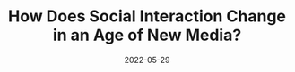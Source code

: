 ---
date: 2022-05-29
draft: true
permalink: false
publisher: uxdesigncc
tags:
  - web
  - interaction-design
target_url: https://uxdesign.cc/how-does-social-interaction-change-in-an-age-of-new-media-f274e9ad2508
title: How Does Social Interaction Change in an Age of New Media?
---